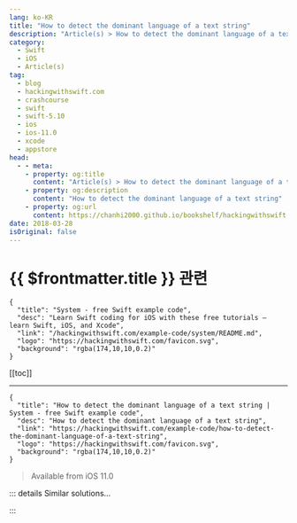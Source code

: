 ```yaml
---
lang: ko-KR
title: "How to detect the dominant language of a text string"
description: "Article(s) > How to detect the dominant language of a text string"
category:
  - Swift
  - iOS
  - Article(s)
tag: 
  - blog
  - hackingwithswift.com
  - crashcourse
  - swift
  - swift-5.10
  - ios
  - ios-11.0
  - xcode
  - appstore
head:
  - - meta:
    - property: og:title
      content: "Article(s) > How to detect the dominant language of a text string"
    - property: og:description
      content: "How to detect the dominant language of a text string"
    - property: og:url
      content: https://chanhi2000.github.io/bookshelf/hackingwithswift.com/example-code/how-to-detect-the-dominant-language-of-a-text-string.html
date: 2018-03-28
isOriginal: false
---
```


# {{ $frontmatter.title }} 관련

```component VPCard
{
  "title": "System - free Swift example code",
  "desc": "Learn Swift coding for iOS with these free tutorials – learn Swift, iOS, and Xcode",
  "link": "/hackingwithswift.com/example-code/system/README.md",
  "logo": "https://hackingwithswift.com/favicon.svg",
  "background": "rgba(174,10,10,0.2)"
}
```

[[toc]]

---

```component VPCard
{
  "title": "How to detect the dominant language of a text string | System - free Swift example code",
  "desc": "How to detect the dominant language of a text string",
  "link": "https://hackingwithswift.com/example-code/how-to-detect-the-dominant-language-of-a-text-string",
  "logo": "https://hackingwithswift.com/favicon.svg",
  "background": "rgba(174,10,10,0.2)"
}
```

> Available from iOS 11.0

<!-- TODO: 작성 -->

<!-- 
The `NSLinguisticTagger` class has dedicated code to help you identify the dominant language of a text string. Before I show you the code, there are three important provisos:

1. It detects the *dominant* language, which means if you provide it with text that contains more than one language it will return whichever one appears most often.
<li>If you give it text where no identification can be made, e.g. some numbers or an empty string, it will return nil.
<li>It is extraordinarily fast – you can feed it thousands of article-length strings a second and it will fly through them.

Here’s an example to help you get started:

```swift
let text = "Ceci n'est pas une pipe"

if let language = NSLinguisticTagger.dominantLanguage(for: text) {
    print(language)
} else {
    print("Unknown language")
}
```

When that code runs it will print “fr”, because the dominant language in the text is French.

-->

::: details Similar solutions…

<!--
/quick-start/swiftui/swiftui-tips-and-tricks">SwiftUI tips and tricks 
/quick-start/swiftui/how-to-add-advanced-text-styling-using-attributedstring">How to add advanced text styling using AttributedString 
/example-code/vision/how-to-use-vnrecognizetextrequests-optical-character-recognition-to-detect-text-in-an-image">How to use VNRecognizeTextRequest’s optical character recognition to detect text in an image 
/quick-start/swiftui/how-to-create-static-labels-with-a-text-view">How to create static labels with a Text view 
/quick-start/swiftui/how-to-create-custom-text-effects-and-animations">How to create custom text effects and animations</a>
-->

:::

